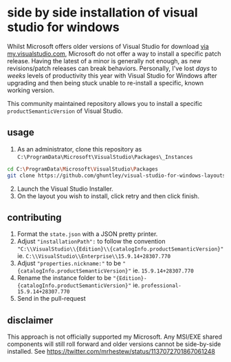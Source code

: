 # side by side installation of visual studio for windows

Whilst Microsoft offers older versions of Visual Studio for download [via my.visualstudio.com](https://t.co/HJgKTpg5mq?amp=1), Microsoft do not offer a way to install a specific patch release. Having the latest of a minor is generally not enough, as new revisions/patch releases can break behaviors. Personally, I've lost _days_ to _weeks_ levels of productivity this year with Visual Studio for Windows after upgrading and then being stuck unable to re-install a specific, known working version.

This community maintained repository allows you to install a specific `productSemanticVersion` of Visual Studio. 

## usage

1. As an administrator, clone this repository as `C:\ProgramData\Microsoft\VisualStudio\Packages\_Instances`

```bash
cd C:\ProgramData\Microsoft\VisualStudio\Packages
git clone https://github.com/ghuntley/visual-studio-for-windows-layouts _Instances
```

2. Launch the Visual Studio Installer.
3. On the layout you wish to install, click retry and then click finish.

## contributing

1. Format the `state.json` with a JSON pretty printer.
2. Adjust `"installationPath":` to follow the convention `"C:\\VisualStudio\\{Edition}\\{catalogInfo.productSemanticVersion}"` ie. `C:\\VisualStudio\\Enterprise\\15.9.14+28307.770`
3. Adjust `"properties.nickname:"` to be `"{catalogInfo.productSemanticVersion}"` ie. `15.9.14+28307.770`
4. Rename the instance folder to be `"{Edition}-{catalogInfo.productSemanticVersion}"` ie. `professional-15.9.14+28307.770`
5. Send in the pull-request

## disclaimer

This approach is not officially supported my Microsoft. Any MSI/EXE shared components will still roll forward and older versions cannot be side-by-side installed. See https://twitter.com/mrhestew/status/1137072701867061248
